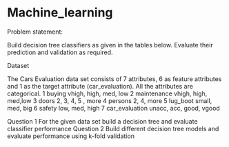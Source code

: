 # Machine_learning
Problem statement:

Build decision tree classifiers as given in the tables below. Evaluate their prediction and validation as required.

Dataset

The Cars Evaluation data set consists of 7 attributes, 6 as feature attributes and 1 as the target attribute (car_evaluation). All the attributes are categorical. 
1	buying	vhigh, high, med, low
2	maintenance	vhigh, high, med,low
3	doors	2, 3, 4, 5 , more
4	persons	2, 4, more
5	lug_boot	small, med, big
6	safety	low, med, high
7	car_evaluation 	 unacc, acc, good, vgood

Question 1 For the given data set build a decision tree and evaluate classifier performance
Question 2 Build different decision tree models and evaluate performance using k-fold validation

